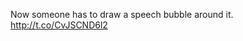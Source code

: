 Now someone has to draw a speech bubble around it. <a href="http://t.co/CvJSCND6l2">http://t.co/CvJSCND6l2</a>